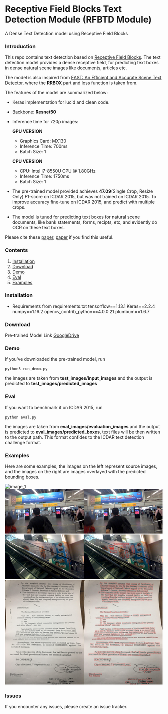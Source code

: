 # Receptive Field Blocks Text Detection Module (RFBTD Module)
A Dense Text Detection model using Receptive Field Blocks

### Introduction
This repo contains text detection based on [Receptive Field Blocks](https://arxiv.org/abs/1711.07767). The text detection model provides a dense receptive field, for predicting text boxes in dense natural scene images like documents, articles etc.

The model is also inspired from [EAST: An Efficient and Accurate Scene Text Detector](https://arxiv.org/abs/1704.03155v2), where the **RRBOX** part and loss function is taken from.

The features of the model are summarized below:
+ Keras implementation for lucid and clean code.
+ Backbone: **Resnet50**
+ Inference time for 720p images:

    **GPU VERSION**
    + Graphics Card: MX130
    + Inference Time: 700ms
    + Batch Size: 1
   
    **CPU VERSION**
    + CPU: Intel i7-8550U CPU @ 1.80GHz
    + Inference Time: 1750ms
    + Batch Size: 1

+ The pre-trained model provided achieves **47.09**(Single Crop, Resize Only) F1-score on ICDAR 2015, but was not trained on ICDAR 2015. To improve accuracy fine-tune on ICDAR 2015, and predict with multiple crops.

+ The model is tuned for predicting text boxes for natural scene documents, like bank statements, forms, recipts, etc, and evidently do OCR on these text boxes.


Please cite these [paper](https://arxiv.org/abs/1711.07767), [paper](https://arxiv.org/abs/1704.03155v2) if you find this useful.

### Contents
1. [Installation](#installation)
2. [Download](#download)
2. [Demo](#demo)
3. [Eval](#eval)
4. [Examples](#examples)

### Installation
+ Requirements from requirements.txt
     tensorflow==1.13.1
     Keras==2.2.4
     numpy==1.16.2
     opencv_contrib_python==4.0.0.21
     plumbum==1.6.7

### Download
Pre-trained Model Link [GoogleDrive](https://drive.google.com/open?id=1mw8v_VV1KidyrqY_0A_oSYxRhPex4oKY)

### Demo
If you've downloaded the pre-trained model, run 
```
python3 run_demo.py
```
the images are taken from **test_images/input_images** and the output is predicted to **test_images/predicted_images**

### Eval
If you want to benchmark it on ICDAR 2015, run 
```
python eval.py
```
the images are taken from **eval_images/evaluation_images** and the output is predicted to **eval_images/predicted_boxes**, text files will be then written to the output path. This format confides to the ICDAR text detection challenge format.

### Examples
Here are some examples, the images on the left represent source images, and the images on the right are images overlayed with the predicted bounding boxes.

![image_1](test_images/predicted_images/1.jpg)
![image_2](test_images/predicted_images/2.jpg)
![image_3](test_images/predicted_images/3.jpg)
![image_4](test_images/predicted_images/4.jpg)

### Issues
If you encounter any issues, please create an issue tracker.
